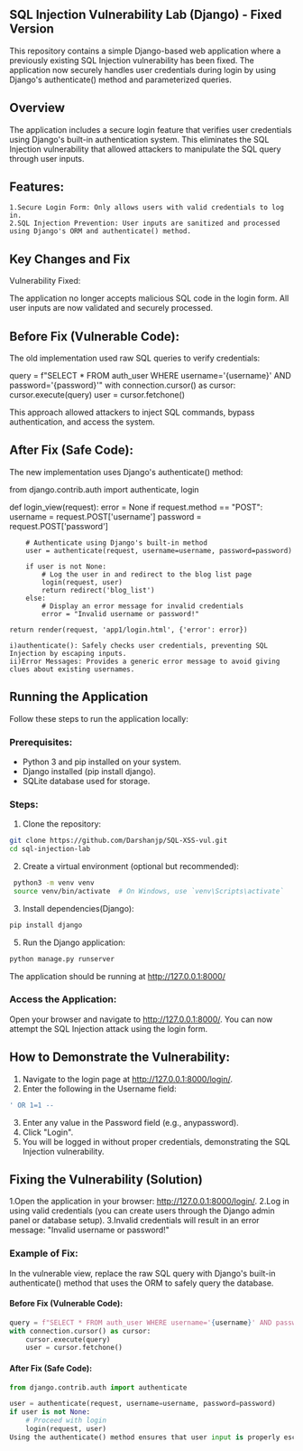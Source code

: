 ## SQL Injection Vulnerability Lab (Django) - Fixed Version

This repository contains a simple Django-based web application where a previously existing SQL Injection vulnerability has been fixed. The application now securely handles user credentials during login by using Django's authenticate() method and parameterized queries.

## Overview

The application includes a secure login feature that verifies user credentials using Django's built-in authentication system. This eliminates the SQL Injection vulnerability that allowed attackers to manipulate the SQL query through user inputs.

## Features:

    1.Secure Login Form: Only allows users with valid credentials to log in.
    2.SQL Injection Prevention: User inputs are sanitized and processed using Django's ORM and authenticate() method.

## Key Changes and Fix
Vulnerability Fixed:

The application no longer accepts malicious SQL code in the login form. All user inputs are now validated and securely processed.
## Before Fix (Vulnerable Code):

The old implementation used raw SQL queries to verify credentials:

query = f"SELECT * FROM auth_user WHERE username='{username}' AND password='{password}'"
with connection.cursor() as cursor:
    cursor.execute(query)
    user = cursor.fetchone()

This approach allowed attackers to inject SQL commands, bypass authentication, and access the system.

## After Fix (Safe Code):

The new implementation uses Django's authenticate() method:

from django.contrib.auth import authenticate, login

def login_view(request):
    error = None
    if request.method == "POST":
        username = request.POST['username']
        password = request.POST['password']

        # Authenticate using Django's built-in method
        user = authenticate(request, username=username, password=password)

        if user is not None:
            # Log the user in and redirect to the blog list page
            login(request, user)
            return redirect('blog_list')
        else:
            # Display an error message for invalid credentials
            error = "Invalid username or password!"
    
    return render(request, 'app1/login.html', {'error': error})

    i)authenticate(): Safely checks user credentials, preventing SQL Injection by escaping inputs.
    ii)Error Messages: Provides a generic error message to avoid giving clues about existing usernames.

## Running the Application
Follow these steps to run the application locally:

### Prerequisites:
- Python 3 and pip installed on your system.
- Django installed (pip install django).
- SQLite database used for storage.

### Steps:
1. Clone the repository:
```bash
git clone https://github.com/Darshanjp/SQL-XSS-vul.git
cd sql-injection-lab
```
2. Create a virtual environment (optional but recommended):
```bash
 python3 -m venv venv
 source venv/bin/activate  # On Windows, use `venv\Scripts\activate`
```
3. Install dependencies(Django):
```bash
pip install django
```
5. Run the Django application:
```bash
python manage.py runserver
```
The application should be running at http://127.0.0.1:8000/

### Access the Application:
Open your browser and navigate to http://127.0.0.1:8000/. You can now attempt the SQL Injection attack using the login form.

## How to Demonstrate the Vulnerability:
1. Navigate to the login page at http://127.0.0.1:8000/login/.
2. Enter the following in the Username field:
```sql
' OR 1=1 --
```
3. Enter any value in the Password field (e.g., anypassword).
4. Click "Login".
5. You will be logged in without proper credentials, demonstrating the SQL Injection vulnerability.
   
## Fixing the Vulnerability (Solution)
1.Open the application in your browser: http://127.0.0.1:8000/login/.
2.Log in using valid credentials (you can create users through the Django admin panel or database setup).
3.Invalid credentials will result in an error message: "Invalid username or password!"

### Example of Fix:
In the vulnerable view, replace the raw SQL query with Django's built-in authenticate() method that uses the ORM to safely query the database.

#### Before Fix (Vulnerable Code):

```python
query = f"SELECT * FROM auth_user WHERE username='{username}' AND password='{password}'"
with connection.cursor() as cursor:
    cursor.execute(query)
    user = cursor.fetchone()
```
#### After Fix (Safe Code):

```python
from django.contrib.auth import authenticate

user = authenticate(request, username=username, password=password)
if user is not None:
    # Proceed with login
    login(request, user)
Using the authenticate() method ensures that user input is properly escaped and prevents SQL Injection attacks.
```




